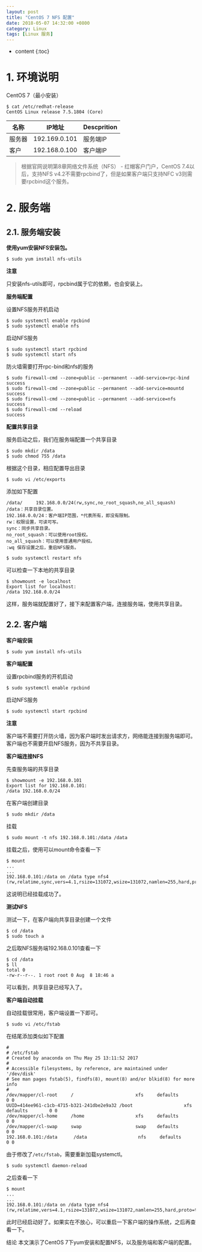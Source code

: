 ```yaml
---
layout: post
title: "CentOS 7 NFS 配置"
date: 2018-05-07 14:32:00 +0800
category: Linux
tags: [Linux 服务]
---
```

* content
{:toc}

# 1. 环境说明

CentOS 7（最小安装）

	$ cat /etc/redhat-release 
	CentOS Linux release 7.5.1804 (Core) 

|名称|	IP地址|	Descprition|
|---|---|---|
服务器	|192.169.0.101|	服务端IP
客户	|192.168.0.100|	客户端IP

> 根据官网说明第8章网络文件系统（NFS） - 红帽客户门户，CentOS 7.4以后，支持NFS v4.2不需要rpcbind了，但是如果客户端只支持NFC v3则需要rpcbind这个服务。

# 2. 服务端

## 2.1. 服务端安装

**使用yum安装NFS安装包。**

	$ sudo yum install nfs-utils

**注意**

只安装nfs-utils即可，rpcbind属于它的依赖，也会安装上。

**服务端配置**

设置NFS服务开机启动

	$ sudo systemctl enable rpcbind
	$ sudo systemctl enable nfs

启动NFS服务

	$ sudo systemctl start rpcbind
	$ sudo systemctl start nfs
	
防火墙需要打开rpc-bind和nfs的服务

	$ sudo firewall-cmd --zone=public --permanent --add-service=rpc-bind
	success
	$ sudo firewall-cmd --zone=public --permanent --add-service=mountd
	success
	$ sudo firewall-cmd --zone=public --permanent --add-service=nfs
	success
	$ sudo firewall-cmd --reload
	success

**配置共享目录**

服务启动之后，我们在服务端配置一个共享目录

	$ sudo mkdir /data
	$ sudo chmod 755 /data

根据这个目录，相应配置导出目录

	$ sudo vi /etc/exports

添加如下配置

	/data/     192.168.0.0/24(rw,sync,no_root_squash,no_all_squash)
	/data：共享目录位置。
	192.168.0.0/24：客户端IP范围，*代表所有，即没有限制。
	rw：权限设置，可读可写。
	sync：同步共享目录。
	no_root_squash：可以使用root授权。
	no_all_squash：可以使用普通用户授权。
	:wq 保存设置之后，重启NFS服务。

	$ sudo systemctl restart nfs

可以检查一下本地的共享目录

	$ showmount -e localhost
	Export list for localhost:
	/data 192.168.0.0/24

这样，服务端就配置好了，接下来配置客户端，连接服务端，使用共享目录。

## 2.2. 客户端

**客户端安装**

	$ sudo yum install nfs-utils

**客户端配置**

设置rpcbind服务的开机启动

	$ sudo systemctl enable rpcbind

启动NFS服务

	$ sudo systemctl start rpcbind

**注意**

客户端不需要打开防火墙，因为客户端时发出请求方，网络能连接到服务端即可。
客户端也不需要开启NFS服务，因为不共享目录。

**客户端连接NFS**

先查服务端的共享目录

	$ showmount -e 192.168.0.101
	Export list for 192.168.0.101:
	/data 192.168.0.0/24

在客户端创建目录

	$ sudo mkdir /data

挂载

	$ sudo mount -t nfs 192.168.0.101:/data /data

挂载之后，使用可以mount命令查看一下

	$ mount
	...
	...
	192.168.0.101:/data on /data type nfs4 (rw,relatime,sync,vers=4.1,rsize=131072,wsize=131072,namlen=255,hard,proto=tcp,port=0,timeo=600,retrans=2,sec=sys,clientaddr=192.168.0.100,local_lock=none,addr=192.168.0.101)

这说明已经挂载成功了。

**测试NFS**

测试一下，在客户端向共享目录创建一个文件

	$ cd /data
	$ sudo touch a

之后取NFS服务端192.168.0.101查看一下

	$ cd /data
	$ ll
	total 0
	-rw-r--r--. 1 root root 0 Aug  8 18:46 a

可以看到，共享目录已经写入了。

**客户端自动挂载**

自动挂载很常用，客户端设置一下即可。

	$ sudo vi /etc/fstab

在结尾添加类似如下配置

	
	#
	# /etc/fstab
	# Created by anaconda on Thu May 25 13:11:52 2017
	#
	# Accessible filesystems, by reference, are maintained under '/dev/disk'
	# See man pages fstab(5), findfs(8), mount(8) and/or blkid(8) for more info
	#
	/dev/mapper/cl-root     /                       xfs     defaults        0 0
	UUID=414ee961-c1cb-4715-b321-241dbe2e9a32 /boot                   xfs     defaults        0 0
	/dev/mapper/cl-home     /home                   xfs     defaults        0 0
	/dev/mapper/cl-swap     swap                    swap    defaults        0 0
	192.168.0.101:/data      /data                   nfs     defaults        0 0

由于修改了`/etc/fstab`，需要重新加载systemctl。

	$ sudo systemctl daemon-reload

之后查看一下

	$ mount
	...
	...
	192.168.0.101:/data on /data type nfs4 (rw,relatime,vers=4.1,rsize=131072,wsize=131072,namlen=255,hard,proto=tcp,port=0,timeo=600,retrans=2,sec=sys,clientaddr=192.168.0.100,local_lock=none,addr=192.168.0.101)

此时已经启动好了。如果实在不放心，可以重启一下客户端的操作系统，之后再查看一下。

结论
本文演示了CentOS 7下yum安装和配置NFS，以及服务端和客户端的配置。